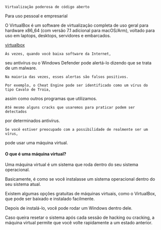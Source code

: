     Virtualização poderosa de código aberto
Para uso pessoal e empresarial

O VirtualBox é um software de virtualização completa de uso geral para hardware x86_64 (com versão 7.1 adicional para macOS/Arm), voltado para uso em laptops, desktops, servidores e embarcados.

[virtualbox](https://www.virtualbox.org/)

    Às vezes, quando você baixa software da Internet,
seu antivírus ou o Windows Defender pode alertá-lo dizendo que se trata de um malware.

    Na maioria das vezes, esses alertas são falsos positivos.

    Por exemplo, o Cheat Engine pode ser identificado como um vírus do tipo Cavalo de Troia,
assim como outros programas que utilizamos.

    Até mesmo alguns cracks que usaremos para praticar podem ser detectados
por determinados antivírus.

    Se você estiver preocupado com a possibilidade de realmente ser um vírus,
pode usar uma máquina virtual.

#### O que é uma máquina virtual?
Uma máquina virtual é um sistema que roda dentro do seu sistema operacional.

Basicamente, é como se você instalasse um sistema operacional dentro do seu sistema atual.

Existem algumas opções gratuitas de máquinas virtuais, como o VirtualBox, que pode ser baixado e instalado facilmente.

Depois de instalá-lo, você pode rodar um Windows dentro dele.

Caso queira resetar o sistema após cada sessão de hacking ou cracking, a máquina virtual permite que você volte rapidamente a um estado anterior.
